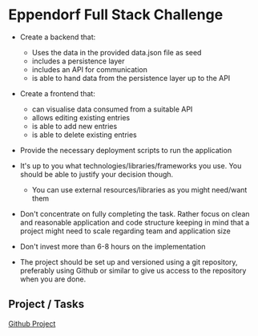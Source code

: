 # Eppendorf Full Stack Challenge

- Create a backend that:
  - Uses the data in the provided data.json file as seed
  - includes a persistence layer
  - includes an API for communication
  - is able to hand data from the persistence layer up to the API

- Create a frontend that:

  - can visualise data consumed from a suitable API
  - allows editing existing entries
  - is able to add new entries
  - is able to delete existing entries

- Provide the necessary deployment scripts to run the application

- It's up to you what technologies/libraries/frameworks you use. You should be able to justify your decision though.

  - You can use external resources/libraries as you might need/want them

- Don't concentrate on fully completing the task. Rather focus on clean and reasonable application and code structure keeping in mind that a project might need to scale regarding team and application size
- Don't invest more than 6-8 hours on the implementation
- The project should be set up and versioned using a git repository, preferably using Github or similar to give us access to the repository when you are done.

## Project / Tasks
[Github Project](https://github.com/users/jappyjan/projects/1/views/1)
